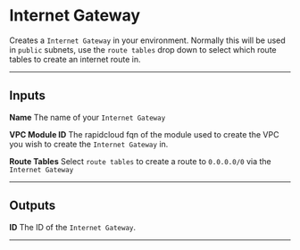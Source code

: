 # Internet Gateway
Creates a `Internet Gateway` in your environment.
Normally this will be used in `public` subnets, use the `route tables` drop down to select which route tables to create an internet route in.

---
## Inputs

**Name**
The name of your `Internet Gateway`

**VPC Module ID**
The rapidcloud fqn of the module used to create the VPC you wish to create the `Internet Gateway` in.

**Route Tables**
Select `route tables` to create a route to `0.0.0.0/0` via the `Internet Gateway`


---
## Outputs

**ID**
The ID of the `Internet Gateway`.

---

